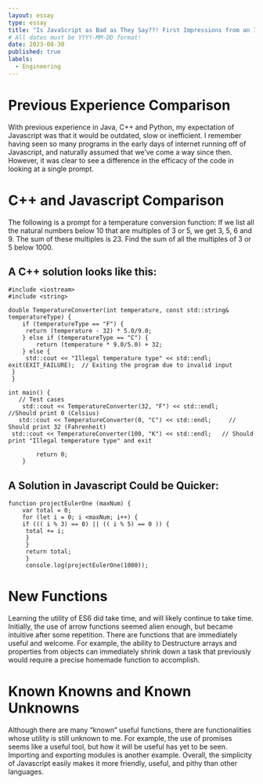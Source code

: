 ```yaml
---
layout: essay
type: essay
title: "Is JavaScript as Bad as They Say??! First Impressions from an ICS314 Student"
# All dates must be YYYY-MM-DD format!
date: 2023-08-30
published: true
labels:
  - Engineering
---
```


# Previous Experience Comparison
With previous experience in Java, C++ and Python, my expectation of Javascript was that it would be outdated, slow or inefficient.  I remember having seen so many programs in the early days of internet running off of Javascript, and naturally assumed that we’ve come a way since then.  However, it was clear to see a difference in the efficacy of the code in looking at a single prompt.  

# C++ and Javascript Comparison 
The following is a prompt for a temperature conversion function:
If we list all the natural numbers below 10 that are multiples of 3 or 5, we get 3, 5, 6 and 9. The sum of these multiples is 23. Find the sum of all the multiples of 3 or 5 below 1000.

## A C++ solution looks like this:

	#include <iostream>
	#include <string>

    double TemperatureConverter(int temperature, const std::string& temperatureType) {
        if (temperatureType == "F") {
         return (temperature - 32) * 5.0/9.0;
        } else if (temperatureType == "C") {
        	return (temperature * 9.0/5.0) + 32;
    	} else {
         std::cout << "Illegal temperature type" << std::endl;
    exit(EXIT_FAILURE);  // Exiting the program due to invalid input    
     }
     }

    int main() {
       // Test cases
        std::cout << TemperatureConverter(32, "F") << std::endl;    //Should print 0 (Celsius)
       std::cout << TemperatureConverter(0, "C") << std::endl;     // Should print 32 (Fahrenheit)
     std::cout << TemperatureConverter(100, "K") << std::endl;   // Should print "Illegal temperature type" and exit

       		return 0;
	    }

## A Solution in Javascript Could be Quicker:

    function projectEulerOne (maxNum) {
	    var total = 0;
 	    for (let i = 0; i <maxNum; i++) {
        if ((( i % 3) == 0) || (( i % 5) == 0 )) {
         total += i;
         }
         }
         return total;
         }
         console.log(projectEulerOne(1000));

# New Functions
Learning the utility of ES6 did take time, and will likely continue to take time.  Initially, the use of arrow functions seemed alien enough, but became intuitive after some repetition.  There are functions that are immediately useful and welcome.  For example, the ability to Destructure arrays and properties from objects can immediately shrink down a task that previously would require a precise homemade function to accomplish. 

# Known Knowns and Known Unknowns
Although there are many “known” useful functions, there are functionalities whose utility is still unknown to me.  For example, the use of promises seems like a useful tool, but how it will be useful has yet to be seen.  Importing and exporting modules is another example.  Overall, the simplicity of Javascript easily makes it more friendly, useful, and pithy than other languages.  
